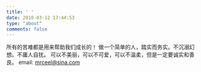 ```yaml
---
title: ' '
date: 2018-03-12 17:44:53
type: "about"
comments: false
---
```

所有的苦难都是用来帮助我们成长的！
做一个简单的人，踏实而务实。不沉溺幻想。不庸人自扰。
可以不美丽，可以不可爱，可以不温柔，但是一定要诚实和善良。
email: mrceel@sina.com
